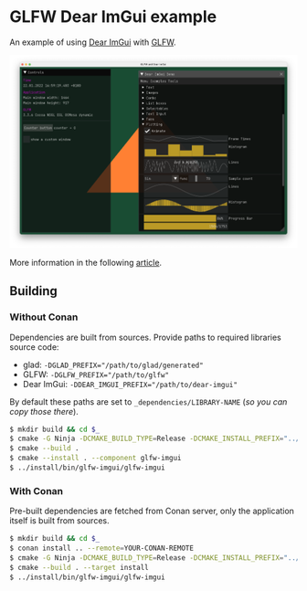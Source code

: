 # GLFW Dear ImGui example

An example of using [Dear ImGui](https://github.com/ocornut/imgui) with [GLFW](https://www.glfw.org).

![GLFW and Dear ImGui](/img/screenshot.png "GLFW and Dear ImGui")

More information in the following [article](https://retifrav.github.io/blog/2019/08/04/glfw-dear-imgui/).

## Building

### Without Conan

Dependencies are built from sources. Provide paths to required libraries source code:

- glad: `-DGLAD_PREFIX="/path/to/glad/generated"`
- GLFW: `-DGLFW_PREFIX="/path/to/glfw"`
- Dear ImGui: `-DDEAR_IMGUI_PREFIX="/path/to/dear-imgui"`

By default these paths are set to `_dependencies/LIBRARY-NAME` (*so you can copy those there*).

``` sh
$ mkdir build && cd $_
$ cmake -G Ninja -DCMAKE_BUILD_TYPE=Release -DCMAKE_INSTALL_PREFIX="../install" -DUSING_CONAN=0 ..
$ cmake --build .
$ cmake --install . --component glfw-imgui
$ ../install/bin/glfw-imgui/glfw-imgui
```

### With Conan

Pre-built dependencies are fetched from Conan server, only the application itself is built from sources.

``` sh
$ mkdir build && cd $_
$ conan install .. --remote=YOUR-CONAN-REMOTE
$ cmake -G Ninja -DCMAKE_BUILD_TYPE=Release -DCMAKE_INSTALL_PREFIX="../install" -DUSING_CONAN=1 ..
$ cmake --build . --target install
$ ../install/bin/glfw-imgui/glfw-imgui
```
